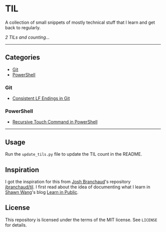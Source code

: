 # TIL

A collection of small snippets of mostly technical stuff that I learn and get back to regularly.

_2 TILs and counting..._

---

## Categories

-   [Git](#git)
-   [PowerShell](#powershell)

### Git

-   [Consistent LF Endings in Git](git/consistent-lf-endings.md)

### PowerShell

-   [Recursive Touch Command in PowerShell](powershell/recursive-touch.md)

---

## Usage

Run the `update_tils.py` file to update the TIL count in the README.

## Inspiration

I got the inspiration for this from [Josh Branchaud](https://joshbranchaud.com/)'s repository [jbranchaud/til](https://github.com/jbranchaud/til). I first read about the idea of documenting what I learn in [Shawn Wang](https://www.swyx.io/)'s blog [Learn in Public](https://www.swyx.io/learn-in-public/).

## License

This repository is licensed under the terms of the MIT license. See `LICENSE` for details.
